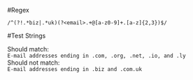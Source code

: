 #Regex

`/^(?!.*biz|.*uk)(?<email>.+@[a-z0-9]+.[a-z]{2,3})$/`

#Test Strings

Should match:   
`E-mail addresses ending in .com, .org, .net, .io, and .ly`  
Should not match:  
`E-mail addresses ending in .biz and .com.uk`  